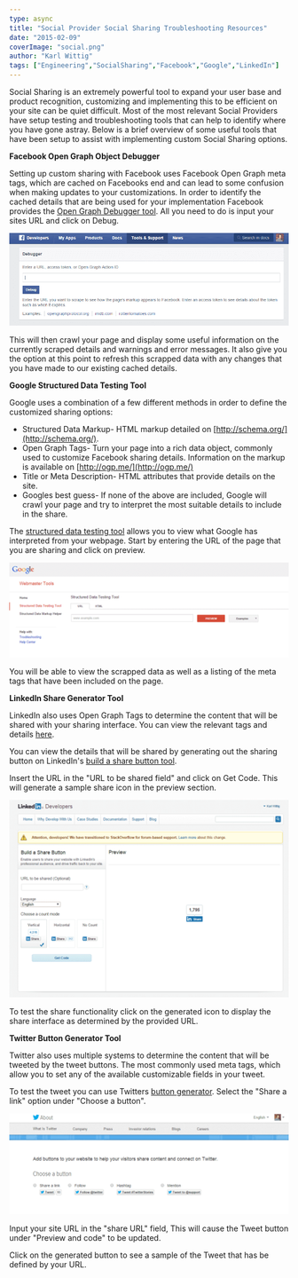 ```yaml
---
type: async
title: "Social Provider Social Sharing Troubleshooting Resources"
date: "2015-02-09"
coverImage: "social.png"
author: "Karl Wittig"
tags: ["Engineering","SocialSharing","Facebook","Google","LinkedIn"]
---
```


Social Sharing is an extremely powerful tool to expand your user base and product recognition, customizing and implementing this to be efficient on your site can be quiet difficult. Most of the most relevant Social Providers have setup testing and troubleshooting tools that can help to identify where you have gone astray. Below is a brief overview of some useful tools that have been setup to assist with implementing custom Social Sharing options.

**Facebook Open Graph Object Debugger**

Setting up custom sharing with Facebook uses Facebook Open Graph meta tags, which are cached on Facebooks end and can lead to some confusion when making updates to your customizations. In order to identify the cached details that are being used for your implementation Facebook provides the [Open Graph Debugger tool](https://developers.facebook.com/tools/debug/). All you need to do is input your sites URL and click on Debug.

![karlblog1-1_001](karlblog1-1_001.png)

This will then crawl your page and display some useful information on the currently scraped details and warnings and error messages. It also give you the option at this point to refresh this scrapped data with any changes that you have made to our existing cached details.

**Google Structured Data Testing Tool**

Google uses a combination of a few different methods in order to define the customized sharing options:

- Structured Data Markup- HTML markup detailed on [http://schema.org/](http://schema.org/).
- Open Graph Tags- Turn your page into a rich data object, commonly used to customize Facebook sharing details. Information on the markup is available on [http://ogp.me/](http://ogp.me/)
- Title or Meta Description- HTML attributes that provide details on the site.
- Googles best guess- If none of the above are included, Google will crawl your page and try to interpret the most suitable details to include in the share.

The [structured data testing tool](http://www.google.com/webmasters/tools/richsnippets) allows you to view what Google has interpreted from your webpage. Start by entering the URL of the page that you are sharing and click on preview.

![karlblog1-2](karlblog1-2.png)

You will be able to view the scrapped data as well as a listing of the meta tags that have been included on the page.

**LinkedIn Share Generator Tool**

LinkedIn also uses Open Graph Tags to determine the content that will be shared with your sharing interface. You can view the relevant tags and details [here](https://developer.linkedin.com/documents/setting-display-tags-shares).

You can view the details that will be shared by generating out the sharing button on LinkedIn's [build a share button tool](https://docs.microsoft.com/en-us/linkedin/consumer/integrations/self-serve/plugins/share-plugin).

Insert the URL in the "URL to be shared field" and click on Get Code. This will generate a sample share icon in the preview section.

![karlblog1-3](karlblog1-3.png)

To test the share functionality click on the generated icon to display the share interface as determined by the provided URL.

**Twitter Button Generator Tool**

Twitter also uses multiple systems to determine the content that will be tweeted by the tweet buttons. The most commonly used meta tags, which allow you to set any of the available customizable fields in your tweet.

To test the tweet you can use Twitters [button generator](https://about.twitter.com/resources/buttons). Select the "Share a link" option under "Choose a button".

![karlblog1-4](karlblog1-4.png)

Input your site URL in the "share URL" field, This will cause the Tweet button under "Preview and code" to be updated.

Click on the generated button to see a sample of the Tweet that has be defined by your URL.
